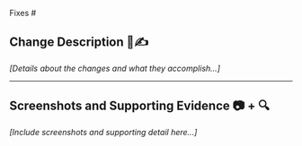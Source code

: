 Fixes #<issue>

## Change Description 📖✍

_[Details about the changes and what they accomplish...]_

---

## Screenshots and Supporting Evidence 📷 + 🔍

_[Include screenshots and supporting detail here...]_
